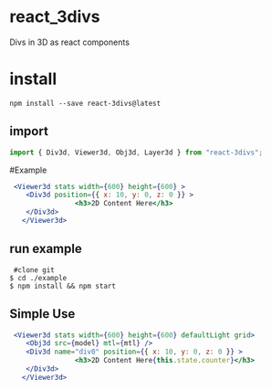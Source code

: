 # react_3divs
Divs in 3D as react components 

# install
```
npm install --save react-3divs@latest
```

## import
```js
import { Div3d, Viewer3d, Obj3d, Layer3d } from "react-3divs";
```

#Example
```jsx
 <Viewer3d stats width={600} height={600} >
    <Div3d position={{ x: 10, y: 0, z: 0 }} >
                <h3>2D Content Here</h3>
    </Div3d>
   </Viewer3d>
```
## run example
```
 #clone git
$ cd ./example 
$ npm install && npm start

```

## Simple Use
```jsx
 <Viewer3d stats width={600} height={600} defaultLight grid>
    <Obj3d src={model} mtl={mtl} />
    <Div3d name="div0" position={{ x: 10, y: 0, z: 0 }} >
                <h3>2D Content Here{this.state.counter}</h3>
    </Div3d>
   </Viewer3d>
   
```

